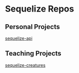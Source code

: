 # Sequelize Repos

## Personal Projects

[sequelize-api](https://github.com/aprilkrg/sequelize-api)

## Teaching Projects

[sequelize-creatures](https://github.com/aprilkrg/sequelize-creatures)
